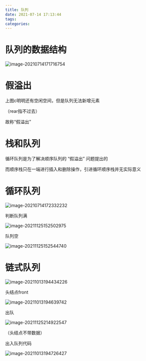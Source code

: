 ```yaml
---
title: 队列
date: 2021-07-14 17:13:44
tags:
categories:
---
```


# 队列的数据结构

![image-20210714171716754](https://gitee.com/simple_one1/pic/raw/master/image-20210714171716754.png)



# 假溢出

上图c明明还有空闲空间，但是队列无法新增元素

（rear指不过去）

故称“假溢出”



# 栈和队列

循环队列是为了解决顺序队列的 “假溢出” 问题提出的

而顺序栈只在一端进行插入和删除操作，引进循环顺序栈并无实际意义



# 循环队列

![image-20210714172332232](https://gitee.com/simple_one1/pic/raw/master/image-20210714172332232.png)



判断队列满

![image-20211125152502975](https://gitee.com/simple_one1/pic/raw/master/image-20211125152502975.png)

队列空

![image-20211125152544740](https://gitee.com/simple_one1/pic/raw/master/image-20211125152544740.png)







# 链式队列



![image-20211013194434226](https://gitee.com/simple_one1/pic/raw/master/image-20211013194434226.png)

头结点front

![image-20211013194639742](https://gitee.com/simple_one1/pic/raw/master/image-20211013194639742.png)

出队

![image-20211125214922547](https://gitee.com/simple_one1/pic/raw/master/image-20211125214922547.png)

（头结点不带数据）

出入队列代码

![image-20211013194726427](https://gitee.com/simple_one1/pic/raw/master/image-20211013194726427.png)